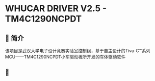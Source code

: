 # WHUCAR DRIVER V2.5 - TM4C1290NCPDT

## :book: 简介

该项目是武汉大学电子设计竞赛实验室控制组，基于自主设计的Tiva-C™系列MCU——TM4C1290NCPDT小车驱动板所开发的车体驱动软件

## :rocket: